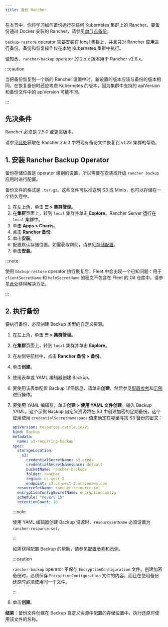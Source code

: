 ```yaml
---
title: 备份 Rancher
---
```


在本节中，你将学习如何备份运行在任何 Kubernetes 集群上的 Rancher。要备份通过 Docker 安装的 Rancher，请参见[单节点备份](../../how-to-guides/new-user-guides/backup-restore-and-disaster-recovery/back-up-docker-installed-rancher.md)。

`backup-restore` operator 需要安装在 local 集群上，并且只对 Rancher 应用进行备份。备份和恢复操作仅在本地 Kubernetes 集群中执行。

请知悉，`rancher-backup` operator 的 2.x.x 版本用于 Rancher v2.6.x。

:::caution

当把备份恢复到一个新的 Rancher 设置中时，新设置的版本应该与备份的版本相同。在恢复备份时还应考虑 Kubernetes 的版本，因为集群中支持的 apiVersion 和备份文件中的 apiVersion 可能不同。

:::

## 先决条件

Rancher 必须是 2.5.0 或更高版本。

请参见[此处](migrate-to-a-new-cluster.md#2-使用-restore-自定义资源来还原备份)获取在 Rancher 2.6.3 中将现有备份文件恢复到 v1.22 集群的帮助。

## 1. 安装 Rancher Backup Operator

备份存储位置是 operator 级别的设置，所以需要在安装或升级 `rancher backup` 应用时进行配置。

备份文件的格式是 `.tar.gz`。这些文件可以推送到 S3 或 Minio，也可以存储在一个持久卷中。

1. 在左上角，单击 **☰ > 集群管理**。
1. 在**集群**页面上，转到 `local` 集群并单击 **Explore**。Rancher Server 运行在 `local` 集群中。
1. 单击 **Apps > Charts**。
1. 点击 **Rancher 备份**。
1. 单击**安装**。
1. 配置默认存储位置。如需获取帮助，请参见[存储配置](configuration/storage.md)。
1. 单击**安装**。

:::note

使用 `backup-restore` operator 执行恢复后，Fleet 中会出现一个已知问题：用于 `clientSecretName` 和 `helmSecretName` 的密文不包含在 Fleet 的 Git 仓库中。请参见[此处](../../integrations/fleet/overview.md#故障排除)获得解决方法。

:::

## 2. 执行备份

要执行备份，必须创建 Backup 类型的自定义资源。

1. 在左上角，单击 **☰ > 集群管理**。
1. 在**集群**页面上，转到 `local` 集群并单击 **Explore**。
1. 在左侧导航栏中，点击 **Rancher 备份 > 备份**。
1. 单击**创建**。
1. 使用表单或 YAML 编辑器创建 Backup。
1. 要使用该表单配置 Backup 详细信息，请单击**创建**，然后参见[配置参考](configuration/backup.md)和[示例](configuration/examples.md#备份)进行操作。
1. 要使用 YAML 编辑器，单击**创建 > 使用 YAML 文件创建**。输入 Backup YAML。这个示例 Backup 自定义资源将在 S3 中创建加密的定期备份。这个应用使用 `credentialSecretNamespace` 值来确定在哪里寻找 S3 备份的密文：

   ```yaml
   apiVersion: resources.cattle.io/v1
   kind: Backup
   metadata:
     name: s3-recurring-backup
   spec:
     storageLocation:
       s3:
         credentialSecretName: s3-creds
         credentialSecretNamespace: default
         bucketName: rancher-backups
         folder: rancher
         region: us-west-2
         endpoint: s3.us-west-2.amazonaws.com
     resourceSetName: rancher-resource-set
     encryptionConfigSecretName: encryptionconfig
     schedule: "@every 1h"
     retentionCount: 10
   ```

   :::note

   使用 YAML 编辑器创建 Backup 资源时，`resourceSetName` 必须设置为 `rancher-resource-set`。

   :::

   如需获得配置 Backup 的帮助，请参见[配置参考](configuration/backup.md)和[示例](configuration/examples.md#备份)。

   :::caution

   `rancher-backup` operator 不保存 `EncryptionConfiguration` 文件。创建加密备份时，必须保存 `EncryptionConfiguration` 文件的内容，而且在使用备份还原时必须使用同一个文件。

   :::

1. 单击**创建**。

**结果**：备份文件创建在 Backup 自定义资源中配置的存储位置中。执行还原时使用该文件的名称。

